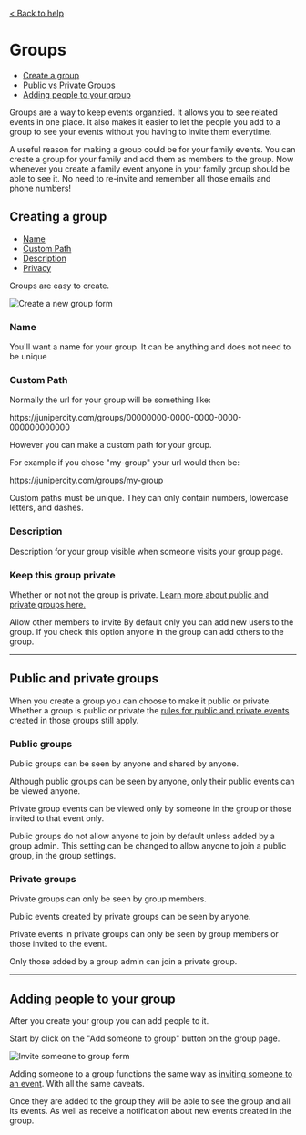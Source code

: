 [&lt; Back to help](/help)

# Groups

<div class="main-nav">

* [Create a group](#creating-a-group)
* [Public vs Private Groups](#public-and-private-groups)
* [Adding people to your group](#adding-people-to-your-group)

</div>

Groups are a way to keep events organzied. It allows you to see related events in one place. It also makes it easier to let the people you add to a group to see your events without you having to invite them everytime.

A useful reason for making a group could be for your family events. You can create a group for your family and add them as members to the group.
Now whenever you create a family event anyone in your family group should be able to see it. No need to re-invite and remember all those emails and phone numbers!


## Creating a group

* [Name](#name)
* [Custom Path](#custom-path)
* [Description](#description)
* [Privacy](#keep-this-group-private)

Groups are easy to create.

![Create a new group form](/static/img/help/create-group-form.png)


### Name

You'll want a name for your group. It can be anything and does not need to be unique

### Custom Path

Normally the url for your group will be something like: 

<span class="bg-yellow-300 p-1">
https://junipercity.com/groups/00000000-0000-0000-0000-000000000000
</span>

However you can make a custom path for your group.

For example if you chose "my-group" your url would then be: 

<span class="bg-yellow-300 p-1">
https://junipercity.com/groups/my-group
</span>

Custom paths must be unique. They can only contain numbers, lowercase letters, and dashes.

### Description

Description for your group visible when someone visits your group page.

### Keep this group private

Whether or not not the group is private. [Learn more about public and private groups here.](#)

Allow other members to invite
By default only you can add new users to the group. If you check this option anyone in the group can add others to the group.

---

<div class="my-5">

## Public and private groups

When you create a group you can choose to make it public or private.
Whether a group is public or private the [rules for public and private events](/help/public-v-private-events) created in those groups still apply.

### Public groups

Public groups can be seen by anyone and shared by anyone. 

Although public groups can be seen by anyone, only their public events can be viewed anyone.

Private group events can be viewed only by someone in the group or those invited to that event only.

Public groups do not allow anyone to join by default unless added by a group admin. This setting can be changed to allow anyone to join a public group, in the group settings.


### Private groups
Private groups can only be seen by group members. 

Public events created by private groups can be seen by anyone.

Private events in private groups can only be seen by group members or those invited to the event.

Only those added by a group admin can join a private group.

</div>

---

<div class="my-5">

## Adding people to your group


After you create your group you can add people to it.

Start by click on the "Add someone to group" button on the group page.

![Invite someone to group form](/static/img/help/invite-to-group-form.png)

Adding someone to a group functions the same way as [inviting someone to an event](/help/inviting-people-to-event). With all the same caveats.

Once they are added to the group they will be able to see the group and all its events. As well as receive a notification about new events created in the group.

</div>




